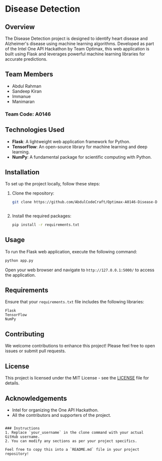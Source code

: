 # Disease Detection

## Overview
The Disease Detection project is designed to identify heart disease and Alzheimer's disease using machine learning algorithms. Developed as part of the Intel One API Hackathon by Team Optimax, this web application is built using Flask and leverages powerful machine learning libraries for accurate predictions.

## Team Members
- Abdul Rahman
- Sandeep Kiran
- Immanue
- Manimaran

### Team Code: A0146

## Technologies Used
- **Flask**: A lightweight web application framework for Python.
- **TensorFlow**: An open-source library for machine learning and deep learning.
- **NumPy**: A fundamental package for scientific computing with Python.

## Installation
To set up the project locally, follow these steps:

1. Clone the repository:
   ```bash
   git clone https://github.com/AbdulCodeCraft/Optimax-A0146-Disease-Detection-Using-AI.git
  
   ```

2. Install the required packages:
   ```bash
   pip install -r requirements.txt
   ```

## Usage
To run the Flask web application, execute the following command:

```bash
python app.py
```

Open your web browser and navigate to `http://127.0.0.1:5000/` to access the application.

## Requirements
Ensure that your `requirements.txt` file includes the following libraries:

```
Flask
TensorFlow
NumPy
```

## Contributing
We welcome contributions to enhance this project! Please feel free to open issues or submit pull requests.

## License
This project is licensed under the MIT License - see the [LICENSE](LICENSE) file for details.

## Acknowledgements
- Intel for organizing the One API Hackathon.
- All the contributors and supporters of the project.
```

### Instructions
1. Replace `your_username` in the clone command with your actual GitHub username.
2. You can modify any sections as per your project specifics. 

Feel free to copy this into a `README.md` file in your project repository!
